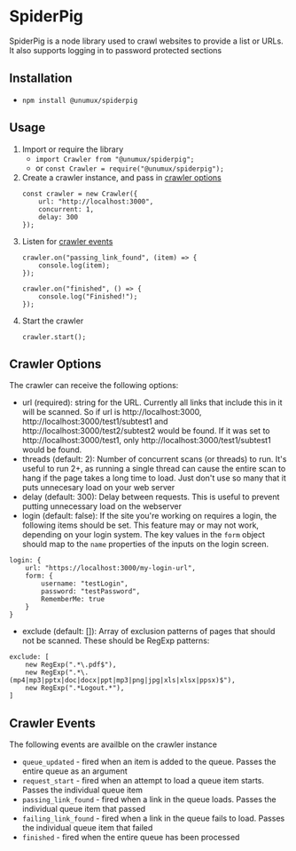 # SpiderPig

SpiderPig is a node library used to crawl websites to provide a list or URLs. It also supports logging in to password protected sections

## Installation
- `npm install @unumux/spiderpig`

## Usage

1. Import or require the library
    - `import Crawler from "@unumux/spiderpig";`
    - or `const Crawler = require("@unumux/spiderpig");`
2. Create a crawler instance, and pass in [crawler options](#crawler-Options)
    ```
    const crawler = new Crawler({
        url: "http://localhost:3000",
        concurrent: 1,
        delay: 300
    });
    ```
3. Listen for [crawler events](#crawler-Events)
    ```
    crawler.on("passing_link_found", (item) => {
        console.log(item);
    });

    crawler.on("finished", () => {
        console.log("Finished!");
    });
    ```
4. Start the crawler
    ```
    crawler.start();
    ```

## Crawler Options

The crawler can receive the following options:

- url (required): string for the URL. Currently all links that include this in it will be scanned. So if url is http://localhost:3000, http://localhost:3000/test1/subtest1 and http://localhost:3000/test2/subtest2 would be found. If it was set to http://localhost:3000/test1, only http://localhost:3000/test1/subtest1 would be found.
- threads (default: 2): Number of concurrent scans (or threads) to run. It's useful to run 2+, as running a single thread can cause the entire scan to hang if the page takes a long time to load. Just don't use so many that it puts unnecesary load on your web server
- delay (default: 300): Delay between requests. This is useful to prevent putting unnecessary load on the webserver
- login (default: false): If the site you're working on requires a login, the following items should be set. This feature may or may not work, depending on your login system. The key values in the `form` object should map to the `name` properties of the inputs on the login screen.
```
login: {
    url: "https://localhost:3000/my-login-url",
    form: {
        username: "testLogin",
        password: "testPassword",
        RememberMe: true
    }
}
```
- exclude (default: []): Array of exclusion patterns of pages that should not be scanned. These should be RegExp patterns:
```
exclude: [
    new RegExp(".*\.pdf$"),
    new RegExp(".*\.(mp4|mp3|pptx|doc|docx|ppt|mp3|png|jpg|xls|xlsx|ppsx)$"),
    new RegExp(".*Logout.*"),
]
```

## Crawler Events

The following events are availble on the crawler instance

- `queue_updated` - fired when an item is added to the queue. Passes the entire queue as an argument
- `request_start` - fired when an attempt to load a queue item starts. Passes the individual queue item
- `passing_link_found` - fired when a link in the queue loads. Passes the individual queue item that passed
- `failing_link_found` - fired when a link in the queue fails to load. Passes the individual queue item that failed
- `finished` - fired when the entire queue has been processed
